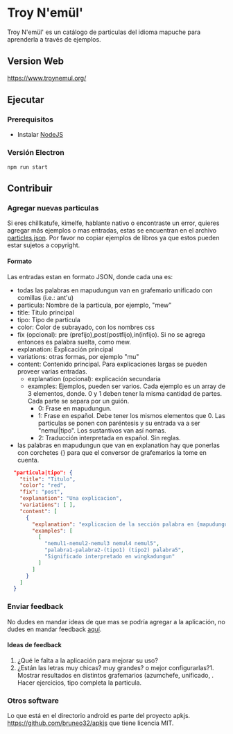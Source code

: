 # Troy N'emül'

Troy N'emül' es un catálogo de particulas del idioma mapuche para aprenderla a través de ejemplos.

## Version Web
https://www.troynemul.org/

## Ejecutar
### Prerequisitos
* Instalar [NodeJS](https://nodejs.org/en/download/)

### Versión Electron
`npm run start`

## Contribuir
### Agregar nuevas particulas
Si eres chillkatufe, kimelfe, hablante nativo o encontraste un error, quieres agregar más ejemplos o mas entradas, estas se encuentran en el archivo [particles.json](https://github.com/espuqui/troynemul/blob/main/app/data/particles.json").
Por favor no copiar ejemplos de libros ya que estos pueden estar sujetos a copyright.

#### Formato

Las entradas estan en formato JSON, donde cada una es:

* todas las palabras en mapudungun van en grafemario unificado con comillas (i.e.: ant'u)
* particula: Nombre de la particula, por ejemplo, "mew"
* title: Titulo principal
* tipo: Tipo de particula
* color: Color de subrayado, con los nombres css
* fix (opcional): pre (prefijo),post(postfijo),in(infijo). Si no se agrega entonces es palabra suelta, como mew.
* explanation: Explicación principal
* variations: otras formas, por ejemplo "mu"
* content: Contenido principal. Para explicaciones largas se pueden proveer varias entradas.
  * explanation (opcional): explicación secundaria
  * examples: Ejemplos, pueden ser varios. Cada ejemplo es un array de 3 elementos, donde. 0 y 1 deben tener la misma cantidad de partes. Cada parte se separa por un guión.
    * 0: Frase en mapudungun.
    * 1: Frase en español. Debe tener los mismos elementos que 0. Las particulas se ponen con paréntesis y su entrada va a ser "nemul|tipo". Los sustantivos van así nomas.
    * 2: Traducción interpretada en español. Sin reglas.
* las palabras en mapudungun que van en explanation hay que ponerlas con corchetes {} para que el conversor de grafemarios la tome en cuenta.

```json
  "particula|tipo": {
    "title": "Titulo",
    "color": "red",
    "fix": "post",
    "explanation": "Una explicacion",
    "variations": [ ],
    "content": [
      {
        "explanation": "explicacion de la sección palabra en {mapudungun}",
        "examples": [
          [
            "nemul1-nemul2-nemul3 nemul4 nemul5",
            "palabra1-palabra2-(tipo1) (tipo2) palabra5",
            "Significado interpretado en wingkadungun"
          ]
        ]
      }
    ]
  }
```



### Enviar feedback
No dudes en mandar ideas de que mas se podría agregar a la aplicación, no dudes en mandar feedback [aquí](https://github.com/espuqui/troynemul/issues").

#### Ideas de feedback
1. ¿Qué le falta a la aplicación para mejorar su uso?
2. ¿Están las letras muy chicas? muy grandes? o mejor configurarlas?1. Mostrar resultados en distintos grafemarios (azumchefe, unificado, . Hacer ejercicios, tipo completa la particula.

### Otros software
Lo que está en el directorio android es parte del proyecto apkjs. https://github.com/bruneo32/apkjs que tiene licencia MIT.

